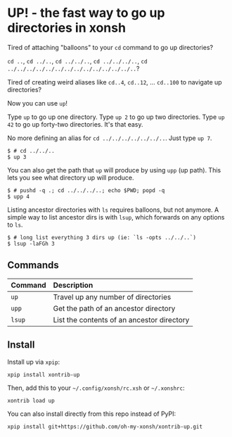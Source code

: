 # UP! - the fast way to go up directories in xonsh

Tired of attaching "balloons" to your `cd` command to go up directories?

`cd ..`, `cd ../..`, `cd ../../..`, `cd ../../../..`, `cd ../../../../../../../../../../../../../..`?

Tired of creating weird aliases like `cd..4`, `cd..12`, ... `cd..100` to navigate up directories?

Now you can use `up`!

Type `up` to go up one directory. Type `up 2` to go up two directories. Type
`up 42` to go up forty-two directories. It's that easy.

No more defining an alias for `cd ../../../../../../..`.  Just type `up 7`.

```shell
$ # cd ../../..
$ up 3
```

You can also get the path that `up` will produce by using `upp` (up path).
This lets you see what directory up will produce.

```shell
$ # pushd -q .; cd ../../../..; echo $PWD; popd -q
$ upp 4
```

Listing ancestor directories with `ls` requires balloons, but not anymore.
A simple way to list ancestor dirs is with `lsup`, which forwards on any options to `ls`.

```shell
$ # long list everything 3 dirs up (ie: `ls -opts ../../..`)
$ lsup -laFGh 3
```

## Commands

| Command | Description                                |
|:--------|:-------------------------------------------|
| `up`    | Travel up any number of directories        |
| `upp`   | Get the path of an ancestor directory      |
| `lsup`  | List the contents of an ancestor directory |

## Install

Install up via `xpip`:

```shell
xpip install xontrib-up
```

Then, add this to your `~/.config/xonsh/rc.xsh` or `~/.xonshrc`:

```shell
xontrib load up
```

You can also install directly from this repo instead of PyPI:

```shell
xpip install git+https://github.com/oh-my-xonsh/xontrib-up.git
```

[xonsh]: https://xon.sh
